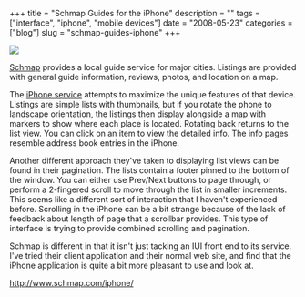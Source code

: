 +++
title = "Schmap Guides for the iPhone"
description = ""
tags = ["interface", "iphone", "mobile devices"]
date = "2008-05-23"
categories = ["blog"]
slug = "schmap-guides-iphone"
+++



  <div class="notebook-screenshot"><a href="http://www.schmap.com/iphone/"><img src="/media/bluga/wt4836af0584142.jpg"/></a></div><p><a href="http://schmap.com/">Schmap</a> provides a local guide service for major cities. Listings are provided with general guide information, reviews, photos, and location on a map. </p>
<p>The <a href="http://www.schmap.com/iphone/">iPhone service</a> attempts to maximize the unique features of that device.  Listings are simple lists with thumbnails, but if you rotate the phone to landscape orientation, the listings then display alongside a map with markers to show where each place is located. Rotating back returns to the list view. You can click on an item to view the detailed info. The info pages resemble address book entries in the iPhone. </p>
<p>Another different approach they've taken to displaying list views can be found in their pagination. The lists contain a footer pinned to the bottom of the window. You can either use Prev/Next buttons to page through, or perform a 2-fingered scroll to move through the list in smaller increments. This seems like a different sort of interaction that I haven't experienced before. Scrolling in the iPhone can be a bit strange because of the lack of feedback about length of page that a scrollbar provides. This type of interface is trying to provide combined scrolling and pagination. </p>
<p>Schmap is different in that it isn't just tacking an IUI front end to its service. I've tried their client application and their normal web site, and find that the iPhone application is quite a bit more pleasant to use and look at.</p>
    
  <a href="http://www.schmap.com/iphone/">http://www.schmap.com/iphone/</a>
